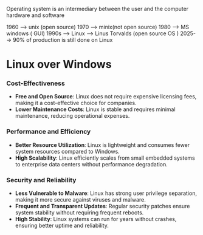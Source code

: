 Operating system is an intermediary between the user and the computer hardware and software

1960 --> unix (open source)
1970 --> minix(not open source)
1980 --> MS windows ( GUI)
1990s --> Linux --> Linus Torvalds (open source OS )
2025--> 90% of production is still done on Linux


# Linux over Windows

### Cost-Effectiveness
- **Free and Open Source**: Linux does not require expensive licensing fees, making it a cost-effective choice for companies.
- **Lower Maintenance Costs**: Linux is stable and requires minimal maintenance, reducing operational expenses.

### Performance and Efficiency
- **Better Resource Utilization**: Linux is lightweight and consumes fewer system resources compared to Windows.
- **High Scalability**: Linux efficiently scales from small embedded systems to enterprise data centers without performance degradation.

### Security and Reliability
- **Less Vulnerable to Malware**: Linux has strong user privilege separation, making it more secure against viruses and malware.
- **Frequent and Transparent Updates**: Regular security patches ensure system stability without requiring frequent reboots.
- **High Stability**: Linux systems can run for years without crashes, ensuring better uptime and reliability.
